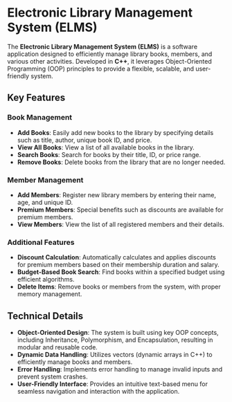 # Electronic Library Management System (ELMS)

The **Electronic Library Management System (ELMS)** is a software application designed to efficiently manage library books, members, and various other activities. Developed in **C++**, it leverages Object-Oriented Programming (OOP) principles to provide a flexible, scalable, and user-friendly system.

## Key Features

### Book Management
- **Add Books**: Easily add new books to the library by specifying details such as title, author, unique book ID, and price.
- **View All Books**: View a list of all available books in the library.
- **Search Books**: Search for books by their title, ID, or price range.
- **Remove Books**: Delete books from the library that are no longer needed.

### Member Management
- **Add Members**: Register new library members by entering their name, age, and unique ID.
- **Premium Members**: Special benefits such as discounts are available for premium members.
- **View Members**: View the list of all registered members and their details.

### Additional Features
- **Discount Calculation**: Automatically calculates and applies discounts for premium members based on their membership duration and salary.
- **Budget-Based Book Search**: Find books within a specified budget using efficient algorithms.
- **Delete Items**: Remove books or members from the system, with proper memory management.

## Technical Details

- **Object-Oriented Design**: The system is built using key OOP concepts, including Inheritance, Polymorphism, and Encapsulation, resulting in modular and reusable code.
- **Dynamic Data Handling**: Utilizes vectors (dynamic arrays in C++) to efficiently manage books and members.
- **Error Handling**: Implements error handling to manage invalid inputs and prevent system crashes.
- **User-Friendly Interface**: Provides an intuitive text-based menu for seamless navigation and interaction with the application.
